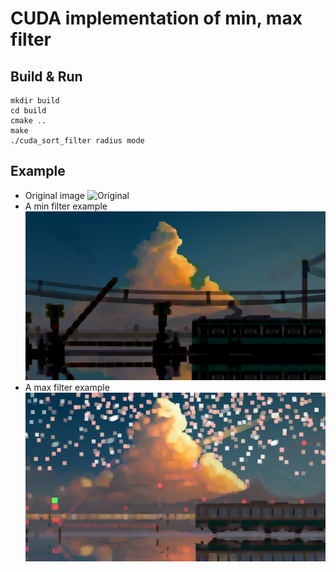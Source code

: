 # CUDA implementation of min, max filter
## Build & Run
``` shell
mkdir build
cd build
cmake ..
make
./cuda_sort_filter radius mode
```
## Example
- Original image
![Original](data/sea.png)
- A min filter example
![min](data/cuda_bgr_0.png)
- A max filter example
![max](data/cuda_bgr_1.png)

